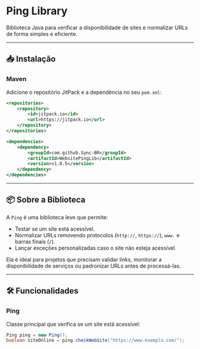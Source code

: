 # Ping Library 

Biblioteca Java para verificar a disponibilidade de sites e normalizar URLs de forma simples e eficiente.

---
## 📥 Instalação

### Maven
Adicione o repositório JitPack e a dependência no seu `pom.xml`:

```xml
<repositories>
    <repository>
        <id>jitpack.io</id>
        <url>https://jitpack.io</url>
    </repository>
</repositories>

<dependencies>
    <dependency>
        <groupId>com.github.Sync-BR</groupId>
        <artifactId>WebsitePingLib</artifactId>
        <version>v1.0.5</version>
    </dependency>
</dependencies>
```
---

## 📦 Sobre a Biblioteca

A `Ping` é uma biblioteca leve que permite:

- Testar se um site está acessível.
- Normalizar URLs removendo protocolos (`http://`, `https://`), `www.` e barras finais (`/`).
- Lançar exceções personalizadas caso o site não esteja acessível.

Ela é ideal para projetos que precisam validar links, monitorar a disponibilidade de serviços ou padronizar URLs antes de processá-las.

---

## 🛠️ Funcionalidades

### Ping

Classe principal que verifica se um site está acessível:

```java
Ping ping = new Ping();
boolean siteOnline = ping.checkWebSite("https://www.exemplo.com/");
